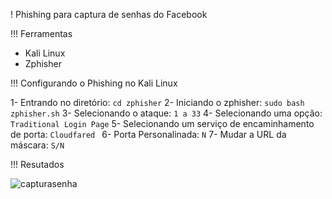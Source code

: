 ! Phishing para captura de senhas do Facebook

!!! Ferramentas

- Kali Linux
- Zphisher

!!! Configurando o Phishing no Kali Linux

1- Entrando no diretório: ``` cd zphisher ```
2- Iniciando o zphisher: ``` sudo bash zphisher.sh ```
3- Selecionando o ataque: ``` 1 a 33 ```
4- Selecionando uma opção: ``` Traditional Login Page ```
5- Selecionando um serviço de encaminhamento de porta: ```Cloudfared ```
6- Porta Personalinada: ``` N ```
7- Mudar a URL da máscara: ``` S/N ```

!!! Resutados

![capturasenha](https://github.com/user-attachments/assets/683c6732-6c72-40db-a56b-d5eed0b88028)

